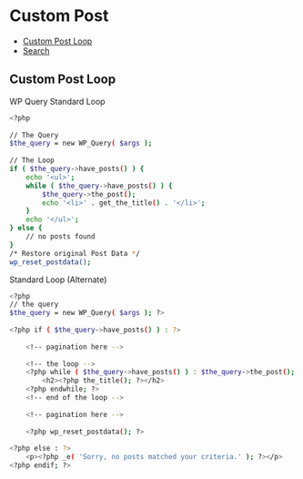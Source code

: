 # Custom Post

*   [Custom Post Loop](https://github.com/LoraRyssia/good-wordpress/tree/master/custom-post#Custom-Post-Loop)
*   [Search](https://github.com/LoraRyssia/good-wordpress/tree/master/custom-post#Search)


## Custom Post Loop

WP Query
Standard Loop
``` bash
<?php
 
// The Query
$the_query = new WP_Query( $args );
 
// The Loop
if ( $the_query->have_posts() ) {
    echo '<ul>';
    while ( $the_query->have_posts() ) {
        $the_query->the_post();
        echo '<li>' . get_the_title() . '</li>';
    }
    echo '</ul>';
} else {
    // no posts found
}
/* Restore original Post Data */
wp_reset_postdata();
```

Standard Loop (Alternate)

``` bash
<?php 
// the query
$the_query = new WP_Query( $args ); ?>
 
<?php if ( $the_query->have_posts() ) : ?>
 
    <!-- pagination here -->
 
    <!-- the loop -->
    <?php while ( $the_query->have_posts() ) : $the_query->the_post(); ?>
        <h2><?php the_title(); ?></h2>
    <?php endwhile; ?>
    <!-- end of the loop -->
 
    <!-- pagination here -->
 
    <?php wp_reset_postdata(); ?>
 
<?php else : ?>
    <p><?php _e( 'Sorry, no posts matched your criteria.' ); ?></p>
<?php endif; ?>
```

